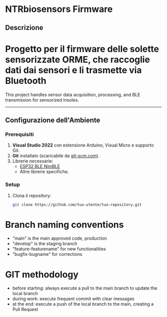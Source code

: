 # NTRbiosensors Firmware

## Descrizione
Progetto per il firmware delle solette sensorizzate **ORME**, che raccoglie dati dai sensori e li trasmette via Bluetooth
=======
This project handles sensor data acquisition, processing, and BLE transmission for sensorized insoles.


---

## Configurazione dell'Ambiente

### Prerequisiti
1. **Visual Studio 2022** con estensione Arduino, Visual Micro e supporto Git.
2. **Git** installato (scaricabile da [git-scm.com](https://git-scm.com/)).
3. Librerie necessarie:
   - [ESP32 BLE NimBLE](https://github.com/h2zero/NimBLE-Arduino)
   - Altre librerie specifiche.

### Setup
1. Clona il repository:
   ```bash
   git clone https://github.com/tuo-utente/tuo-repository.git

# Branch naming conventions
 - "main" is the main approved code, production
 - "develop" is the staging branch
 - "feature-featurename" for new functionalities
 - "bugfix-bugname" for corrections

# GIT methodology
 - before starting: always execute a pull to the main branch to update the local branch
 - during work: execute frequent commit with clear messages
 - at the end: execute a push of the local branch to the main, creating a Pull Request
